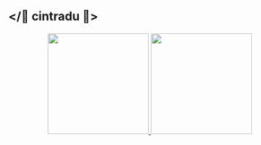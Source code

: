   ## </🤖 cintradu 🤖>

<div align="center">
  <a href="https://github.com/cintradu">
  <img height="180em" src="https://github-readme-stats.vercel.app/api?username=cintradu&show_icons=true&theme=dark&include_all_commits=true&count_private=true"/>
  <img height="180em" src="https://github-readme-stats.vercel.app/api/top-langs/?username=cintradu&layout=compact&langs_count=7&theme=dark"/>
</div>
